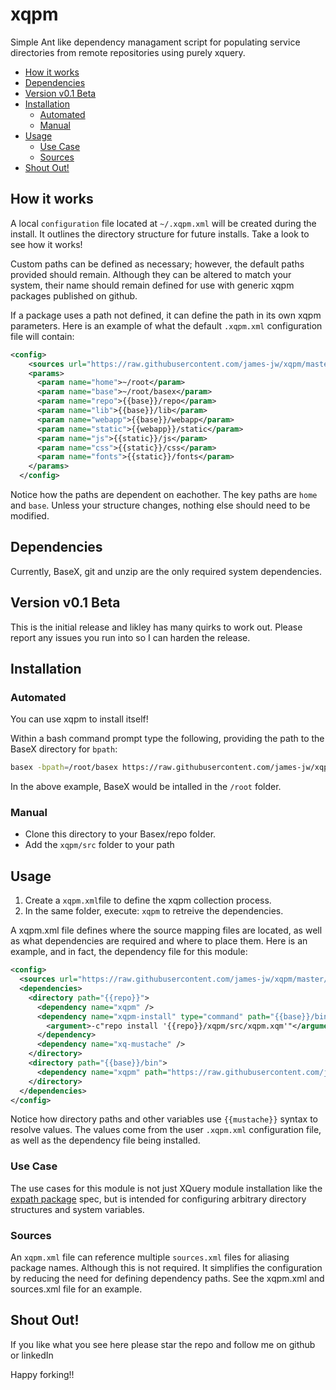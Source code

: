 # xqpm
Simple Ant like dependency managament script for populating service directories from remote repositories using purely xquery.

   * [How it works](#how-it-works)
   * [Dependencies](#dependencies)
   * [Version v0.1 Beta](#version-v01-beta)
   * [Installation](#installation)
     * [Automated](#automated)
     * [Manual](#manual)
   * [Usage](#usage)
     * [Use Case](#use-case)
     * [Sources](#sources)
   * [Shout Out!](#shout-out)

## How it works
A local ``configuration`` file located at `~/.xqpm.xml` will be created during the install. It outlines the directory structure for future installs. Take a look to see how it works!

Custom paths can be defined as necessary; however, the default paths provided should remain. Although they can be altered to match your system, their name should remain defined for use with generic xqpm packages published on github.

If a package uses a path not defined, it can define the path in its own xqpm parameters. Here is an example of what the default ``.xqpm.xml`` configuration file will contain:

```xml
<config>
    <sources url="https://raw.githubusercontent.com/james-jw/xqpm/master/sources.xml" />
    <params>
      <param name="home">~/root</param>
      <param name="base">~/root/basex</param>
      <param name="repo">{{base}}/repo</param>
      <param name="lib">{{base}}/lib</param>
      <param name="webapp">{{base}}/webapp</param>
      <param name="static">{{webapp}}/static</param>
      <param name="js">{{static}}/js</param>
      <param name="css">{{static}}/css</param>
      <param name="fonts">{{static}}/fonts</param>
    </params>
  </config>
  ```

Notice how the paths are dependent on eachother. The key paths are ``home`` and ``base``. Unless your structure changes, nothing else should need to be modified.

## Dependencies
Currently, BaseX, git and unzip are the only required system dependencies.

## Version v0.1 Beta
This is the initial release and likley has many quirks to work out. Please report any issues you run into so I can harden the release.

## Installation

### Automated
You can use xqpm to install itself!

Within a bash command prompt type the following, providing the path to the BaseX directory for ``bpath``:
```bash
basex -bpath=/root/basex https://raw.githubusercontent.com/james-jw/xqpm/master/install.xq
```

In the above example, BaseX would be intalled in the <code>/root</code> folder. 

### Manual
* Clone this directory to your Basex/repo folder.
* Add the <code>xqpm/src</code> folder to your path

## Usage
1) Create a <code>xqpm.xml</code>file to define the xqpm collection process. <br />
2) In the same folder, execute: <code>xqpm</code> to retreive the dependencies.

A xqpm.xml file defines where the source mapping files are located, as well as what dependencies are required and where to place them. Here is an example, and in fact, the dependency file for this module:

```xml
<config>
  <sources url="https://raw.githubusercontent.com/james-jw/xqpm/master/sources.xml" />
  <dependencies>
    <directory path="{{repo}}">
      <dependency name="xqpm" />
      <dependency name="xqpm-install" type="command" path="{{base}}/bin/basex">
        <argument>-c"repo install '{{repo}}/xqpm/src/xqpm.xqm'"</argument>
      </dependency>
      <dependency name="xq-mustache" />
    </directory>
    <directory path="{{base}}/bin">
      <dependency name="xqpm" path="https://raw.githubusercontent.com/james-jw/xqpm/master/src/xqpm" />
    </directory>
  </dependencies>
</config>
```

Notice how directory paths and other variables use ``{{mustache}}`` syntax to resolve values. The values come from the user ``.xqpm.xml`` configuration file, as well as the dependency file being installed. 

### Use Case
The use cases for this module is not just XQuery module installation like the [expath package][0] spec, but is intended for configuring arbitrary directory structures and system variables.

### Sources
An ``xqpm.xml`` file can reference multiple ``sources.xml`` files for aliasing package names. Although this is not required. It simplifies the configuration by reducing the need for defining dependency paths. See the xqpm.xml and sources.xml file for an example.

## Shout Out!
If you like what you see here please star the repo and follow me on github or linkedIn

Happy forking!!

[0]: http://expath.org/modules/pkg/
